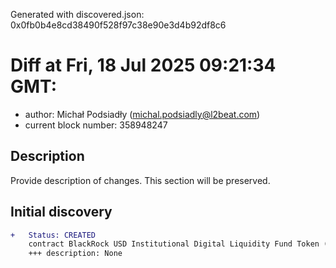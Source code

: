 Generated with discovered.json: 0x0fb0b4e8cd38490f528f97c38e90e3d4b92df8c6

# Diff at Fri, 18 Jul 2025 09:21:34 GMT:

- author: Michał Podsiadły (<michal.podsiadly@l2beat.com>)
- current block number: 358948247

## Description

Provide description of changes. This section will be preserved.

## Initial discovery

```diff
+   Status: CREATED
    contract BlackRock USD Institutional Digital Liquidity Fund Token (0xA6525Ae43eDCd03dC08E775774dCAbd3bb925872)
    +++ description: None
```

